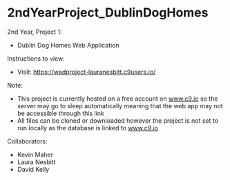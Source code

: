 # 2ndYearProject_DublinDogHomes
2nd Year, Project 1:
- Dublin Dog Homes Web Application

Instructions to view:
- Visit: https://wadproject-lauranesbitt.c9users.io/

Note:
- This project is currently hosted on a free account on www.c9.io so the server may go to sleep automatically meaning that the web app may not be accessible through this link
- All files can be cloned or downloaded however the project is not set to run locally as the database is linked to www.c9.io

Collaborators:
- Kevin Maher
- Laura Nesbitt
- David Kelly
